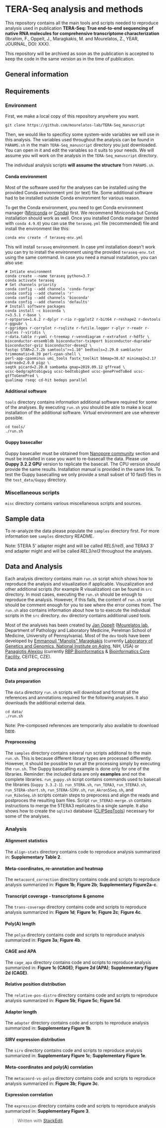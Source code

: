 # TERA-Seq analysis and methods
This repository contains all the main tools and scripts needed to reproduce analysis used in publication **TERA-Seq: True end-to-end sequencing of native RNA molecules for comprehensive transcriptome characterization** (Ibrahim, F., Oppelt, J., Maragkakis, M. and Mourelatos, Z., YEAR, JOURNAL, DOI: XXX).

This repository will be archived as soon as the publication is accepted to keep the code in the same *version* as in the time of publication.

## General information

## Requirements

### Environment
First, we make a local copy of this repository anywhere you want. 

    git clone https://github.com/mourelatos-lab/TERA-Seq_manuscript
Then, we would like to specificy some system-wide variables we will use in this analysis. The variables used throughout the analysis can be found in `PARAMS.sh` in the main `TERA-Seq_manuscript` directory you just downloaded. You can open in it and edit the variables so it suits to your needs. We will assume you will work on the analysis in the `TERA-Seq_manuscript` directory.

The individual analysis scripts **will assume the structure** from `PARAMS.sh`.
    
#### Conda environment
Most of the software used for the analyses can be installed using the provided Conda environment yml (or text) file. Some additional software had to be installed outside  Conda environment for various reason.

To get the Conda environment, you need to get Conda environment manager ([Miniconda](https://docs.conda.io/en/latest/miniconda.html) or [Conda](https://docs.conda.io/projects/conda/en/latest/user-guide/install/index.html)) first. We recommend Miniconda but Conda installation should work as well. 
Once you installed Conda manager (tested with `conda 4.9.0`) you can use the `teraseq.yml` file (recommended) file and install the environment like this:

    conda env create -f teraseq-env.yml

This will install `teraseq` environment. In case yml installation doesn't work you can try to install the environment using the provided `teraseq-env.txt` using the same command.
In case you need a manual installation, you can also use:

    # Intiate environment
    conda create --name teraseq python=3.7
    conda activate teraseq
    # Set channels priority
    conda config --add channels 'conda-forge'
    conda config --add channels 'r'
    conda config --add channels 'bioconda'
    conda config --add channels 'defaults'
    # Install software packages
    conda install -c bioconda \
    r=3.5.1 r-base \
    r-optparse=1.6.2 r-dplyr r-rio r-ggplot2 r-bit64 r-reshape2 r-devtools r-ggpubr \
    r-ggridges r-corrplot r-rsqlite r-futile.logger r-plyr r-readr r-scales r-viridis \
    r-data.table r-yaml r-treemap r-venndiagram r-extrafont r-hdf5r \
    bioconductor-ensembldb bioconductor-tximport bioconductor-dupradar bioconductor-gviz bioconductor-deseq2 \
    fastqc STAR=2.7.2b samtools">=1.10" bedtools=2.29.0 samblaster trimmomatic=0.39 perl-cpan-shell \
    perl-app-cpanminus umi_tools fastx_toolkit bbmap=38.67 minimap2=2.17 subread=2.0.0 pigz \
    seqtk picard=2.20.8 sambamba gmap=2019.09.12 gffread \
    ucsc-bedgraphtobigwig ucsc-bedtobigbed ucsc-genePredToBed ucsc-gtfToGenePred \
    qualimap rseqc cd-hit bedops parallel

#### Additional software
`tools` directory contains information additional software required for some of the analyses. By executing `run.sh` you should be able to make a local installation of the additional software. Virtual environment are use wherever possible.

    cd tools/
    ./run.sh
#### Guppy basecaller
Guppy basecaller must be obtained from [Nanopore community](https://community.nanoporetech.com/downloads) section and must be installed in case you want to re-basecall the data. Please use **Guppy 3.2.2 GPU** version to replicate the basecall. The CPU version should provide the same results. Installation manual is provided in the same link.
To test the Guppy basecalling we only provide a small subset of 10 fast5 files in the `test_data/Guppy` directory.
### Miscellaneous scripts
`misc` directory contains various miscellaneous scripts and sources.

## Sample data
To re-analyze the data please populate the `samples` directory first. For more information see `samples` directory README.

Note:  5TERA 5' adapter might and will be called *REL5/rel5*, and TERA3 3' end adapter might and will be called *REL3/rel3* throughout the analyses.

## Data and Analysis
Each analysis directory contains main `run.sh` script which shows how to reproduce the analysis and visualization if applicable. Visuzalization and other additional scripts (for example R visualization) can be found in `src` directory.  In most cases, executing the `run.sh` should be enough to reproduce the analysis. However, if this fails, the content of `run.sh` script should be comment enough for you to see where the error comes from. The `run.sh` also contains information about how to to execute the individual scripts in the `src` directory. `dev` directory contains additional used tools. 

Most of the analyses has been created by [Jan Oppelt](mailto:jan.oppelt@pennmedicine.upenn.edu) ([Mourelatos lab](http://mourelatos.med.upenn.edu/), Department of Pathology and Laboratory Medicine,  Perelman School of Medicine, University of Pennsylvania). Most of the `dev` tools have been developed by [Emmanouil "Manolis" Maragkakis](mailto:emmanouil.maragkakis@nih.gov) (currently [Laboratory of Genetics and Genomics, National Institute on Aging](https://www.nia.nih.gov/research/labs/lgg/computational-genomics-unit), NIH, USA) or [Panagiotis Alexiou](mailto:panagiotis.alexiou@ceitec.muni.cz) (currently [RBP Bioinformatics](https://www.ceitec.eu/rbp-bioinformatics-panagiotis-alexiou/rg281) & [Bioinformatics Core Facility](https://www.ceitec.eu/bioinformatics-core-facility/cf284), CEITEC, CZE).

### Data and preprocessing
#### Data preparation
The `data` directory `run.sh` scripts will download and format all the references and annotations required for the following analyses. It also downloads the additional external data. 

    cd data/
    ./run.sh
Note: Pre-composed references are temporarily also available to download [here](TODO).
#### Preprocessing 
The `samples` directory contains several run scripts additonal to the main `run.sh`. This is because different library types are processed differently. However, it should be possible to run all the processing simply by executing the `run.sh`. The Guppy basecalling example is done only for one of the libraries. Reminder: the included data are only **examples** and not the complete libraries.
`run_guppy.sh` script contains commands used to basecall the libraries (`Guppy 3.3.2-1`). `run_5TERA.sh`, `run_TERA3`, `run_5TERA3.sh`, `run_5TERA-short.sh`, `run_5TERA-SIRV.sh`, `run_Akron5Seq.sh`, and `run_RiboSeq.sh` scripts contain steps to preprocess and align the reads and postproces the resulting bam files. Script `run_5TERA3-merge.sh` contains instructions to merge the 5TERA3 replicates to a single sample. It also shows how to create the `sqlite3` database ([CLIPSeqTools](http://mourelatos.med.upenn.edu/clipseqtools/)) necessary for some of the analyses.

### Analysis
#### Alignment statistics
The `align-stats` directory contains code to reproduce analysis summarized in: **Supplementary Table 2**.
#### Meta-coordinates, re-annotation and heatmap
The `metacoord_correction` directory contains code and scripts to reproduce analysis summarized in: **Figure 1b**; **Figure 2b**; **Supplementary Figure2a-c**. 
#### Transcript coverage - transcriptome & genome
The `trans-coverage` directory contains code and scripts to reproduce analysis summarized in: **Figure 1d**; **Figure 1e**; **Figure 2c**; **Figure 4c**.
#### Poly(A) length
The `polya` directory contains code and scripts to reproduce analysis summarized in: **Figure 3a**; **Figure 4b**.
#### CAGE and APA
The `cage_apa` directory contains code and scripts to reproduce analysis summarized in: **Figure 1c (CAGE)**; **Figure 2d (APA)**; **Supplementary Figure 2d (CAGE)**.
#### Relative position distribution
The `relative-pos-distro` directory contains code and scripts to reproduce analysis summarized in: **Figure 5b**; **Figure 5c**; **Figure 5d**.
#### Adapter length 
The `adapter` directory contains code and scripts to reproduce analysis summarized in: **Supplementary Figure 1b**. 
#### SIRV expression distribution
The `sirv` directory contains code and scripts to reproduce analysis summarized in: **Supplementary Figure 1c**; **Supplementary Figure 1e**.
#### Meta-coordinates and poly(A) correlation
The `metacoord-vs-polya` directory contains code and scripts to reproduce analysis summarized in: **Figure 3b**; **Figure 3c**.
#### Expression correlation
The `expression` directory contains code and scripts to reproduce analysis summarized in: **Supplementary Figure 3**.

> Written with [StackEdit](https://stackedit.io/).